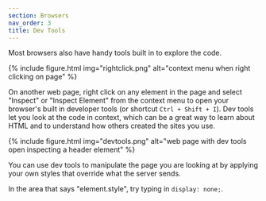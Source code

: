 ```yaml
---
section: Browsers
nav_order: 3
title: Dev Tools
---
```


Most browsers also have handy tools built in to explore the code.

{% include figure.html img="rightclick.png" alt="context menu when right clicking on page" %}

On another web page, right click on any element in the page and select "Inspect" or "Inspect Element" from the context menu to open your browser's built in <span class="term">developer tools</span> (or shortcut `Ctrl + Shift + I`). 
Dev tools let you look at the code in context, which can be a great way to learn about HTML and to understand how others created the sites you use.

{% include figure.html img="devtools.png" alt="web page with dev tools open inspecting a header element" %}

You can use dev tools to manipulate the page you are looking at by applying your own styles that override what the server sends. 

In the area that says "element.style", try typing in `display: none;`.
